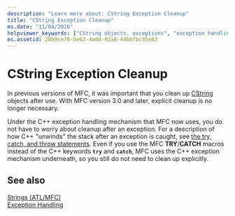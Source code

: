 ```yaml
---
description: "Learn more about: CString Exception Cleanup"
title: "CString Exception Cleanup"
ms.date: "11/04/2016"
helpviewer_keywords: ["CString objects, exceptions", "exception handling, cleanup code"]
ms.assetid: 28b9ce70-be63-4a0d-92a8-44bbfbc95e83
---
```

# CString Exception Cleanup

In previous versions of MFC, it was important that you clean up [CString](../atl-mfc-shared/reference/cstringt-class.md) objects after use. With MFC version 3.0 and later, explicit cleanup is no longer necessary.

Under the C++ exception handling mechanism that MFC now uses, you do not have to worry about cleanup after an exception. For a description of how C++ "unwinds" the stack after an exception is caught, see [the try, catch, and throw statements](../cpp/try-throw-and-catch-statements-cpp.md). Even if you use the MFC **TRY**/**CATCH** macros instead of the C++ keywords **`try`** and **`catch`**, MFC uses the C++ exception mechanism underneath, so you still do not need to clean up explicitly.

## See also

[Strings (ATL/MFC)](../atl-mfc-shared/strings-atl-mfc.md)<br/>
[Exception Handling](../mfc/exception-handling-in-mfc.md)
